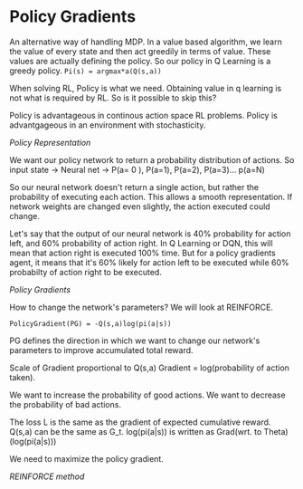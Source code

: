 # Policy Gradients

An alternative way of handling MDP.
In a value based algorithm, we learn the value of every state and then act greedily in terms of value. These values are actually defining the policy. So our policy in Q Learning is a greedy policy.
`
Pi(s) = argmax*a(Q(s,a))
`

When solving RL, Policy is what we need. Obtaining value in q learning is not what is required by RL. So is it possible to skip this?

Policy is advantageous in continous action space RL problems.
Policy is advantgageous in an environment with stochasticity.


*Policy Representation*

We want our policy network to return a probability distribution of actions. 
So input state -> Neural net -> P(a= 0 ), P(a=1), P(a=2), P(a=3)... p(a=N) 

So our neural network doesn't return a single action, but rather the probability of executing each action. This allows a smooth representation. If network weights are changed even slightly, the action executed could change. 

Let's say that the output of our neural network is 40% probability for action left, and 60% probability of action right. In Q Learning or DQN, this will mean that action right is executed 100% time. But for a policy gradients agent, it means that it's 60% likely for action left to be executed while 60% probabilty of action right to be executed. 

*Policy Gradients*

How to change the network's parameters?
We will look at REINFORCE.

`PolicyGradient(PG) = -Q(s,a)log(pi(a|s))`

PG defines the direction in which we want to change our network's parameters to improve accumulated total reward. 

Scale of Gradient proportional to Q(s,a)
Gradient = log(probability of action taken).

We want to increase the probability of good actions. 
We want to decrease the probability of bad actions. 

The loss L is the same as the gradient of expected cumulative reward. 
Q(s,a) can be the same as G_t. 
log(pi(a|s)) is written as Grad(wrt. to Theta)(log(pi(a|s)))

We need to maximize the policy gradient. 




*REINFORCE method*